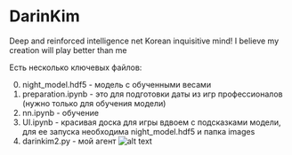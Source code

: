 # DarinKim
Deep and reinforced intelligence net Korean inquisitive mind! 
I believe my creation will play better than me

Есть несколько ключевых файлов:

0) night_model.hdf5 - модель с обученными весами
1) preparation.ipynb - это для подготовки даты из игр профессионалов (нужно только для обучения модели)
2) nn.ipynb - обучение
3) UI.ipynb - красивая доска для игры вдвоем с подсказками модели, для ее запуска необходима night_model.hdf5 и папка images
4) darinkim2.py - мой агент
![alt text](sergevkim/ProjectRL/images/board_example.png)
